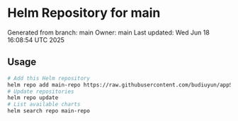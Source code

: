 # Helm Repository for main
Generated from branch: main
Owner: main
Last updated: Wed Jun 18 16:08:54 UTC 2025

## Usage
```bash
# Add this Helm repository
helm repo add main-repo https://raw.githubusercontent.com/budiuyun/appStore/helm-main/
# Update repositories
helm repo update
# List available charts
helm search repo main-repo
```
